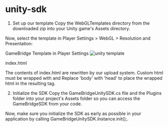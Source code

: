 # unity-sdk

1. Set up our template
Copy the WebGLTemplates directory from the downloaded zip into your Unity game's Assets directory.

Now, select the template in Player Settings > WebGL > Resolution and Presentation:

GameBridge Template in Player Settings
![unity template](https://img.cdn.apipost.cn/client/user/951557/avatar/134ef48701b31219d9afe7c13cd6c3eb62369be00ec85.png)

index.html

The contents of index.html are rewritten by our upload system. Custom html must be wrapped with <!-- GameBridge include body --> and <!-- GameBridge include end --> Replace 'body' with 'head' to place the wrapped html in the resulting tag.

2. Initialize the SDK
Copy the GameBridgeUnitySDK.cs file and the Plugins folder into your project's Assets folder so you can access the GameBridgeSDK from your code.

Now, make sure you initialize the SDK as early as possible in your application by calling GameBridgeUnitySDK.Instance.init();.
